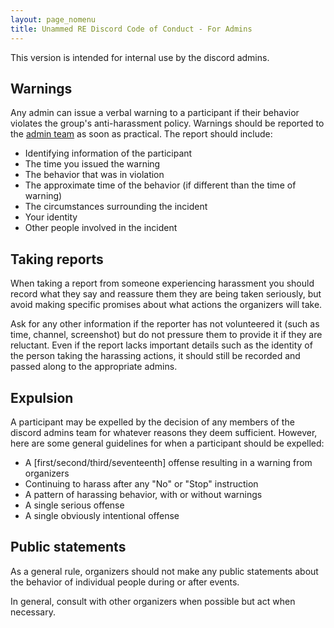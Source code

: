 ```yaml
---
layout: page_nomenu
title: Unammed RE Discord Code of Conduct - For Admins
---
```


This version is intended for internal use by the discord admins.

## Warnings

Any admin can issue a verbal warning to a participant if their behavior violates the group's anti-harassment policy. Warnings should be reported to the [admin team](mailto:discord@unnamedre.com) as soon as practical. The report should include: 

* Identifying information of the participant
* The time you issued the warning
* The behavior that was in violation
* The approximate time of the behavior (if different than the time of warning)
* The circumstances surrounding the incident
* Your identity
* Other people involved in the incident

## Taking reports

When taking a report from someone experiencing harassment you should record what they say and reassure them they are being taken seriously, but avoid making specific promises about what actions the organizers will take.  

Ask for any other information if the reporter has not volunteered it (such as time, channel, screenshot) but do not pressure them to provide it if they are reluctant. Even if the report lacks important details such as the identity of the person taking the harassing actions, it should still be recorded and passed along to the appropriate admins.  

## Expulsion

A participant may be expelled by the decision of any members of the discord admins team for whatever reasons they deem sufficient. However, here are some general guidelines for when a participant should be expelled: 

* A [first/second/third/seventeenth] offense resulting in a warning from
  organizers
* Continuing to harass after any "No" or "Stop" instruction
* A pattern of harassing behavior, with or without warnings
* A single serious offense 
* A single obviously intentional offense

## Public statements

As a general rule, organizers should not make any public statements about the behavior of individual people during or after events.

In general, consult with other organizers when possible but act when necessary.

